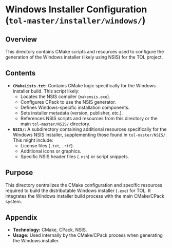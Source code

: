 # Windows Installer Configuration (`tol-master/installer/windows/`)

## Overview

This directory contains CMake scripts and resources used to configure the generation of the Windows installer (likely using NSIS) for the TOL project.

## Contents

- **`CMakeLists.txt`:** Contains CMake logic specifically for the Windows installer build. This script likely:
    - Locates the NSIS compiler (`makensis.exe`).
    - Configures CPack to use the NSIS generator.
    - Defines Windows-specific installation components.
    - Sets installer metadata (version, publisher, etc.).
    - References NSIS scripts and resources from this directory or the main `tol-master/NSIS/` directory.
- **`NSIS/`:** A subdirectory containing additional resources specifically for the Windows NSIS installer, supplementing those found in `tol-master/NSIS/`. This might include:
    - License files (`.txt`, `.rtf`).
    - Additional icons or graphics.
    - Specific NSIS header files (`.nsh`) or script snippets.

## Purpose

This directory centralizes the CMake configuration and specific resources required to build the distributable Windows installer (`.exe`) for TOL. It integrates the Windows installer build process with the main CMake/CPack system.

## Appendix

- **Technology:** CMake, CPack, NSIS.
- **Usage:** Used internally by the CMake/CPack process when generating the Windows installer. 